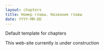 ```yaml
---
layout: chapters
title: Номер главы. Название главы
date: YYYY-MM-DD
---
```


Default template for chapters

This web-site currently is under construction
